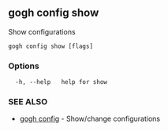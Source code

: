 ## gogh config show

Show configurations

```
gogh config show [flags]
```

### Options

```
  -h, --help   help for show
```

### SEE ALSO

* [gogh config](gogh_config.md)	 - Show/change configurations

